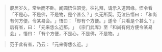 
> 嫠居岁久，常坐而不卧。闻圆悟住昭觉，往礼拜，请示入道因缘。悟令看「不是心，不是佛，不是物，是个甚么？​」久无所契。范泣告悟曰：​「和尚有何方便，令某易会。​」悟曰：​「却有个方便。​」遂令「只看是个甚么？​」后有省，曰：​「元来恁么近那。​」​《宗门武库》至「和尚有何方便令某易会」​，悟曰：​「有个方便，不是心，不是佛，不是物。​」

> 范于此有省，乃云：​「元来得恁么近。​」
